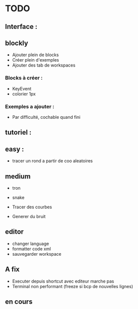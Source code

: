 # TODO

## Interface : 


## blockly

- Ajouter plein de blocks 
- Créer plein d'exemples
- Ajouter des tab de workspaces

### Blocks à créer :

- KeyEvent
- colorier 1px

### Exemples a ajouter :

- Par difficulté, cochable quand fini

## tutoriel :

## easy :

 - tracer un rond a partir de coo aleatoires

 ## medium

 - tron
 - snake




- Tracer des courbes
- Generer du bruit

## editor

- changer language
- formatter code xml
- sauvegarder workspace



## A fix

- Executer depuis shortcut avec editeur marche pas
- Terminal non performant (freeze si bcp de nouvelles lignes)


## en cours
